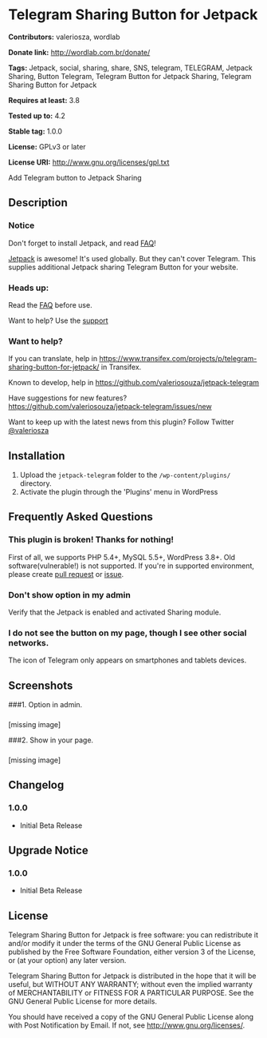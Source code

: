 # Telegram Sharing Button for Jetpack #
**Contributors:** valeriosza, wordlab
  
**Donate link:** http://wordlab.com.br/donate/
  
**Tags:** Jetpack, social, sharing, share, SNS, telegram, TELEGRAM, Jetpack Sharing, Button Telegram, Telegram Button for Jetpack Sharing, Telegram Sharing Button for Jetpack
  
**Requires at least:** 3.8
  
**Tested up to:** 4.2
  
**Stable tag:** 1.0.0
  
**License:** GPLv3 or later
  
**License URI:** http://www.gnu.org/licenses/gpl.txt
  

Add Telegram button to Jetpack Sharing

## Description ##

### Notice

Don't forget to install Jetpack, and read [FAQ](https://wordpress.org/plugins/telegram-sharing-button-for-jetpack/faq/)!

[Jetpack](http://jetpack.me) is awesome! It's used globally. But they can't cover Telegram.
This supplies additional Jetpack sharing Telegram Button for your website.

### Heads up: ###

Read the [FAQ](https://wordpress.org/plugins/telegram-jetpack-button/faq/) before use.

Want to help? Use the [support](https://wordpress.org/support/plugin/telegram-sharing-button-for-jetpack)

### Want to help? ###

If you can translate, help in https://www.transifex.com/projects/p/telegram-sharing-button-for-jetpack/ in Transifex.

Known to develop, help in https://github.com/valeriosouza/jetpack-telegram

Have suggestions for new features? https://github.com/valeriosouza/jetpack-telegram/issues/new

Want to keep up with the latest news from this plugin? Follow Twitter [@valeriosza](https://twitter.com/valeriosza)

## Installation ##

1. Upload the `jetpack-telegram` folder to the `/wp-content/plugins/` directory.
1. Activate the plugin through the 'Plugins' menu in WordPress

## Frequently Asked Questions ##

### This plugin is broken! Thanks for nothing! ###
First of all, we supports PHP 5.4+, MySQL 5.5+, WordPress 3.8+. Old software(vulnerable!) is not supported.
If you're in supported environment, please create [pull request](https://github.com/valeriosouza/jetpack-telegram/compare/) or [issue](https://github.com/valeriosouza/jetpack-telegram/issues/new).

### Don't show option in my admin ###
Verify that the Jetpack is enabled and activated Sharing module.

### I do not see the button on my page, though I see other social networks. ###
The icon of Telegram only appears on smartphones and tablets devices.

## Screenshots ##

###1. Option in admin.
###
[missing image]


###2. Show in your page.
###
[missing image]


## Changelog ##

### 1.0.0 ###
* Initial Beta Release

## Upgrade Notice ##

### 1.0.0 ###
* Initial Beta Release

## License ##

Telegram Sharing Button for Jetpack is free software: you can redistribute it and/or modify it under the terms of the GNU General Public License as published by the Free Software Foundation, either version 3 of the License, or (at your option) any later version.

Telegram Sharing Button for Jetpack is distributed in the hope that it will be useful, but WITHOUT ANY WARRANTY; without even the implied warranty of MERCHANTABILITY or FITNESS FOR A PARTICULAR PURPOSE. See the GNU General Public License for more details.

You should have received a copy of the GNU General Public License along with Post Notification by Email. If not, see <http://www.gnu.org/licenses/>.
